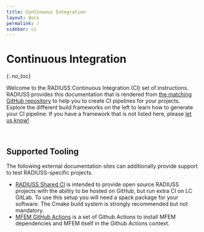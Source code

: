 ```yaml
---
title: Continuous Integration
layout: docs
permalink: /
sidebar: ci
---
```


# Continuous Integration

{:.no_toc}

Welcome to the RADIUSS Continuous Integration (CI) set of instructions. RADIUSS provides this documentation that is rendered from <a href="https://github.com/rse-ops/ci" target="_blank">the matching GitHub repository</a> to help you to create CI pipelines for your projects.
Explore the different build frameworks on the left to learn how to generate your
CI pipeline. If you have a framework that is not listed here, please <a href="https://github.com/rse-ops/ci/issues" target="_blank">let us know!</a>

<br>

## Supported Tooling

The following external documentation sites can additionally provide support to test RADIUSS-specific projects.

 - [RADIUSS Shared CI](https://radiuss-shared-ci.readthedocs.io/en/latest/) is intended to provide open source RADIUSS projects with the ability to be hosted on GitHub, but run extra CI on LC GitLab. To use this setup you will need a spack package for your software. The Cmake build system is strongly recommended but not mandatory.
 - [MFEM GitHub Actions](https://github.com/mfem/github-actions) is a set of Github Actions to install MFEM dependencies and MFEM itself in the Github Actions context.
